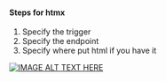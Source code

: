 #### Steps for htmx

1. Specify the trigger
2. Specify the endpoint
3. Specify where put html if you have it

[![IMAGE ALT TEXT HERE](https://img.youtube.com/vi/CWSmP3LSILo/0.jpg)](https://www.youtube.com/watch?v=CWSmP3LSILo)